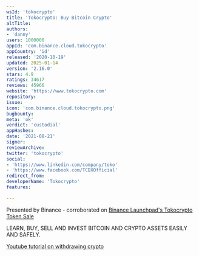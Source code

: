 ```yaml
---
wsId: 'tokocrypto'
title: 'Tokocrypto: Buy Bitcoin Crypto'
altTitle: 
authors:
- 'danny'
users: 1000000
appId: 'com.binance.cloud.tokocrypto'
appCountry: 'id'
released: '2020-10-19'
updated: 2025-01-14
version: '2.16.0'
stars: 4.9
ratings: 34617
reviews: 45966
website: 'https://www.tokocrypto.com'
repository: 
issue: 
icon: 'com.binance.cloud.tokocrypto.png'
bugbounty: 
meta: 'ok'
verdict: 'custodial'
appHashes: 
date: '2021-08-21'
signer: 
reviewArchive: 
twitter: 'tokocrypto'
social:
- 'https://www.linkedin.com/company/toko'
- 'https://www.facebook.com/TCDXOfficial'
redirect_from: 
developerName: 'Tokocrypto'
features: 

---
```


Presented by Binance - corroborated on [Binance Launchpad's Tokocrypto Token Sale](https://www.binance.com/en/support/announcement/4620c8a2a87c42978519750964af7aa4)

LEARN, BUY, SELL AND INVEST BITCOIN AND CRYPTO ASSETS EASILY AND SAFELY.

[Youtube tutorial on withdrawing crypto](https://www.youtube.com/watch?v=oDQCzjkQDUg)

